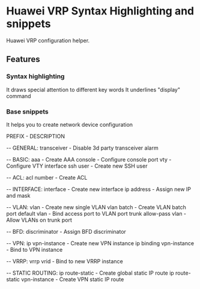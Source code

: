 # Huawei VRP Syntax Highlighting and snippets

Huawei VRP configuration helper.

## Features

### Syntax highlighting

It draws special attention to different key words
It underlines "display" command

### Base snippets

It helps you to create network device configuration

PREFIX - DESCRIPTION

-- GENERAL:
transceiver - Disable 3d party transceiver alarm

-- BASIC:
aaa - Create AAA
console - Configure console port
vty - Configure VTY interface
ssh user - Create new SSH user

-- ACL:
acl number - Create ACL

-- INTERFACE:
interface - Create new interface
ip address - Assign new IP and mask

-- VLAN:
vlan - Create new single VLAN
vlan batch - Create VLAN batch
port default vlan - Bind access port to VLAN
port trunk allow-pass vlan - Allow VLANs on trunk port

-- BFD:
discriminator - Assign BFD discriminator

-- VPN:
ip vpn-instance - Create new VPN instance
ip binding vpn-instance - Bind to VPN instance

-- VRRP:
vrrp vrid - Bind to new VRRP instance

-- STATIC ROUTING:
ip route-static - Create global static IP route
ip route-static vpn-instance - Create VPN static IP route
